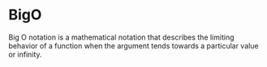 # BigO
Big O notation is a mathematical notation that describes the limiting behavior of a function when the argument tends towards a particular value or infinity. 
